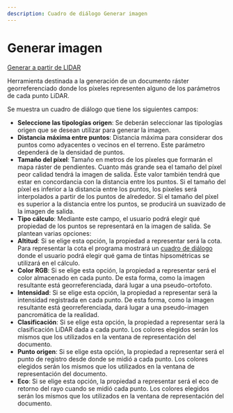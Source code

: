 ```yaml
---
description: Cuadro de diálogo Generar imagen
---
```


# Generar imagen

[Generar a partir de LIDAR](../../fichas-de-herramientas/ficha-de-herramientas-archivos-lidar/calcular-a-partir-de-lidar.md)

Herramienta destinada a la generación de un documento ráster georreferenciado donde los píxeles representen alguno de los parámetros de cada punto LiDAR.

Se muestra un cuadro de diálogo que tiene los siguientes campos:

* **Seleccione las tipologías origen**: Se deberán seleccionar las tipologías origen que se desean utilizar para generar la imagen.
* **Distancia máxima entre puntos**: Distancia máxima para considerar dos puntos como adyacentes o vecinos en el terreno. Este parámetro dependerá de la densidad de puntos.
* **Tamaño del píxel**: Tamaño en metros de los píxeles que formarán el mapa ráster de pendientes. Cuanto más grande sea el tamaño del píxel peor calidad tendrá la imagen de salida. Este valor también tendrá que estar en concordancia con la distancia entre los puntos. Si el tamaño del píxel es inferior a la distancia entre los puntos, los píxeles será interpolados a partir de los puntos de alrededor. Si el tamaño del píxel es superior a la distancia entre los puntos, se producirá un suavizado de la imagen de salida.
* **Tipo cálculo**: Mediante este campo, el usuario podrá elegir qué propiedad de los puntos se representará en la imagen de salida. Se plantean varias opciones:
* **Altitud**: Si se elige esta opción, la propiedad a representar será la cota. Para representar la cota el programa mostrará un [cuadro de diálogo ](../../otras-herramientas/seleccionar-gama-de-color.md)donde el usuario podrá elegir qué gama de tintas hipsométricas se utilizará en el cálculo.
* **Color RGB**: Si se elige esta opción, la propiedad a representar será el color almacenado en cada punto. De esta forma, como la imagen resultante está georreferenciada, dará lugar a una pseudo-ortofoto.
* **Intensidad**: Si se elige esta opción, la propiedad a representar será la intensidad registrada en cada punto. De esta forma, como la imagen resultante está georreferenciada, dará lugar a una pseudo-imagen pancromática de la realidad.
* **Clasificación**: Si se elige esta opción, la propiedad a representar será la clasificación LiDAR dada a cada punto. Los colores elegidos serán los mismos que los utilizados en la ventana de representación del documento.
* **Punto origen**: Si se elige esta opción, la propiedad a representar será el punto de registro desde donde se midió a cada punto. Los colores elegidos serán los mismos que los utilizados en la ventana de representación del documento.
* **Eco**: Si se elige esta opción, la propiedad a representar será el eco de retorno del rayo cuando se midió cada punto. Los colores elegidos serán los mismos que los utilizados en la ventana de representación del documento.

